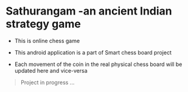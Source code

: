 # Sathurangam -an ancient Indian strategy game

- This is online chess game

- This android application is a part of Smart chess board project

- Each movement of the coin in the real physical chess board will be updated here and vice-versa

> Project in progress ...
